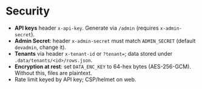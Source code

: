 # Security
- **API keys** header `x-api-key`. Generate via `/admin` (requires `x-admin-secret`).
- **Admin Secret**: header `x-admin-secret` must match `ADMIN_SECRET` (default `devadmin`, change it).
- **Tenants** via header `x-tenant-id` or `?tenant=`; data stored under `.data/tenants/<id>/rows.json`.
- **Encryption at rest**: set `DATA_ENC_KEY` to 64-hex bytes (AES-256-GCM). Without this, files are plaintext.
- Rate limit keyed by API key; CSP/helmet on web.
